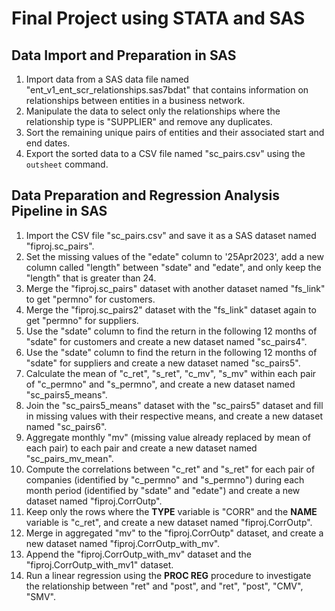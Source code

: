 # Final Project using STATA and SAS

## Data Import and Preparation in SAS

1. Import data from a SAS data file named "ent_v1_ent_scr_relationships.sas7bdat" that contains information on relationships between entities in a business network.
2. Manipulate the data to select only the relationships where the relationship type is "SUPPLIER" and remove any duplicates.
3. Sort the remaining unique pairs of entities and their associated start and end dates.
4. Export the sorted data to a CSV file named "sc_pairs.csv" using the `outsheet` command.

## Data Preparation and Regression Analysis Pipeline in SAS

1. Import the CSV file "sc_pairs.csv" and save it as a SAS dataset named "fiproj.sc_pairs".
2. Set the missing values of the "edate" column to '25Apr2023', add a new column called "length" between "sdate" and "edate", and only keep the "length" that is greater than 24.
3. Merge the "fiproj.sc_pairs" dataset with another dataset named "fs_link" to get "permno" for customers.
4. Merge the "fiproj.sc_pairs2" dataset with the "fs_link" dataset again to get "permno" for suppliers.
5. Use the "sdate" column to find the return in the following 12 months of "sdate" for customers and create a new dataset named "sc_pairs4".
6. Use the "sdate" column to find the return in the following 12 months of "sdate" for suppliers and create a new dataset named "sc_pairs5".
7. Calculate the mean of "c_ret", "s_ret", "c_mv", "s_mv" within each pair of "c_permno" and "s_permno", and create a new dataset named "sc_pairs5_means".
8. Join the "sc_pairs5_means" dataset with the "sc_pairs5" dataset and fill in missing values with their respective means, and create a new dataset named "sc_pairs6".
9. Aggregate monthly "mv" (missing value already replaced by mean of each pair) to each pair and create a new dataset named "sc_pairs_mv_mean".
10. Compute the correlations between "c_ret" and "s_ret" for each pair of companies (identified by "c_permno" and "s_permno") during each month period (identified by "sdate" and "edate") and create a new dataset named "fiproj.CorrOutp".
11. Keep only the rows where the **TYPE** variable is "CORR" and the **NAME** variable is "c_ret", and create a new dataset named "fiproj.CorrOutp".
12. Merge in aggregated "mv" to the "fiproj.CorrOutp" dataset, and create a new dataset named "fiproj.CorrOutp_with_mv".
13. Append the "fiproj.CorrOutp_with_mv" dataset and the "fiproj.CorrOutp_with_mv1" dataset.
14. Run a linear regression using the **PROC REG** procedure to investigate the relationship between "ret" and "post", and "ret", "post", "CMV", "SMV".
